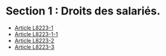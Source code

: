 # Section 1 : Droits des salariés.

* [Article L8223-1](./LEGIARTI000029236635.md)
* [Article L8223-1-1](./LEGIARTI000029235124.md)
* [Article L8223-2](./LEGIARTI000029236631.md)
* [Article L8223-3](./LEGIARTI000029236628.md)
